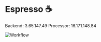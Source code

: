 # Espresso ☕

Backend: 3.65.147.49
Processor: 16.171.148.84

![Workflow](images/Reddit_Workflow.jpg)

